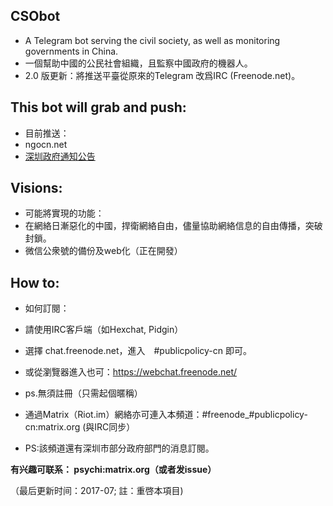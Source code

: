 ## CSObot

- A Telegram bot serving the civil society, as well as monitoring governments in China. 
- 一個幫助中國的公民社會組織，且監察中國政府的機器人。
- 2.0 版更新：將推送平臺從原來的Telegram 改爲IRC (Freenode.net)。

## This bot will grab and push:  
- 目前推送：
- ngocn.net
- [深圳政府通知公告](http://www.sz.gov.cn/cn)

## Visions:
- 可能將實現的功能：
- 在網絡日漸惡化的中國，捍衛網絡自由，儘量協助網絡信息的自由傳播，突破封鎖。
- 微信公衆號的備份及web化（正在開發）

## How to:
- 如何訂閱：
- 請使用IRC客戶端（如Hexchat, Pidgin）
- 選擇 chat.freenode.net，進入　#publicpolicy-cn 即可。
- 或從瀏覽器進入也可：https://webchat.freenode.net/
- ps.無須註冊（只需起個暱稱）
- 通過Matrix（Riot.im）網絡亦可連入本頻道：#freenode_#publicpolicy-cn:matrix.org (與IRC同步）

- PS:該頻道還有深圳市部分政府部門的消息訂閱。



**有兴趣可联系： psychi:matrix.org（或者发issue）**

（最后更新时间：2017-07; 註：重啓本項目)
